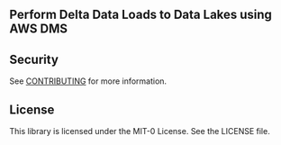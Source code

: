 ## Perform Delta Data Loads to Data Lakes using AWS DMS

## Security

See [CONTRIBUTING](CONTRIBUTING.md#security-issue-notifications) for more information.

## License

This library is licensed under the MIT-0 License. See the LICENSE file.

